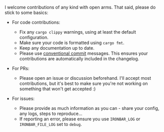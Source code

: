 I welcome contributions of any kind with open arms. That said, please do stick to some basics:

- For code contributions:
  - Fix any `cargo clippy` warnings, using at least the default configuration.
  - Make sure your code is formatted using `cargo fmt`.
  - Keep any documentation up to date.
  - Please use [conventional commit](https://www.conventionalcommits.org/en/v1.0.0/) messages.
    This ensures your contributions are automatically included in the changelog.


- For PRs:
  - Please open an issue or discussion beforehand. 
    I'll accept most contributions, but it's best to make sure you're not working on something that won't get accepted :)


- For issues:
  - Please provide as much information as you can - share your config, any logs, steps to reproduce...
  - If reporting an error, please ensure you use `IRONBAR_LOG` or `IRONBAR_FILE_LOG` set to `debug`.
